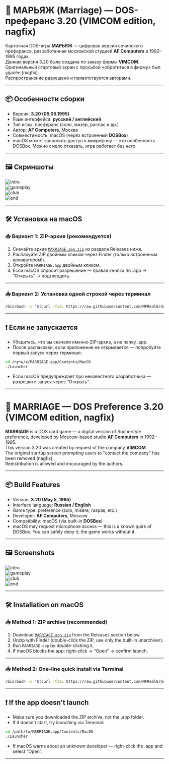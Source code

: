 # 💍 МАРЬЯЖ (Marriage) — DOS-преферанс 3.20 (VIMCOM edition, nagfix)

Карточная DOS-игра **МАРЬЯЖ** — цифровая версия сочинского преферанса, разработанная московской студией **AF Computers** в 1992–1995 годах.  
Данная версия 3.20 была создана по заказу фирмы **VIMCOM**.  
Оригинальный стартовый экран с просьбой «обратиться в фирму» был удалён (nagfix).  
Распространение разрешено и приветствуется авторами.

---

## 📦 Особенности сборки

- Версия: **3.20 (05.05.1995)**
- Язык интерфейса: **русский / английский**
- Тип игры: преферанс (соло, мизер, распас и др.)
- Автор: **AF Computers**, Москва
- Совместимость: macOS (через встроенный **DOSBox**)
- macOS может запросить доступ к микрофону — это особенность DOSBox. Можно смело отказать, игра работает без него.

---

## 🖼 Скриншоты

![intro](screenshots/intro.png)  
![gameplay](screenshots/gameplay.png)  
![club](screenshots/club.png)  
![end](screenshots/end.png)

---

## 🛠 Установка на macOS

### 📥 Вариант 1: ZIP-архив (рекомендуется)

1. Скачайте архив [`MARRIAGE.app.zip`](https://github.com/MFRealG/dos-marriage/releases/latest) из раздела Releases ниже.
2. Распакуйте ZIP двойным кликом через Finder (только встроенным архиватором!).
3. Откройте `MARRIAGE.app` двойным кликом.
4. Если macOS спросит разрешение — правая кнопка по .app → “Открыть” → подтвердить.

---

### 📥 Вариант 2: Установка одной строкой через терминал

```sh
/bin/bash -c "$(curl -fsSL https://raw.githubusercontent.com/MFRealG/dos-marriage/main/install.sh)"
```

---

## ❗️ Если не запускается

- Убедитесь, что вы скачали именно ZIP-архив, а не папку .app.
- После распаковки, если приложение не открывается — попробуйте первый запуск через терминал:

```sh
cd /путь/к/MARRIAGE.app/Contents/MacOS
./Launcher
```

- Если macOS предупреждает про неизвестного разработчика — разрешите запуск через “Открыть”.

---

# 💍 MARRIAGE — DOS Preference 3.20 (VIMCOM edition, nagfix)

**MARRIAGE** is a DOS card game — a digital version of Sochi-style preference, developed by Moscow-based studio **AF Computers** in 1992–1995.  
This version 3.20 was created by request of the company **VIMCOM**.  
The original startup screen prompting users to "contact the company" has been removed (nagfix).  
Redistribution is allowed and encouraged by the authors.

---

## 📦 Build Features

- Version: **3.20 (May 5, 1995)**
- Interface language: **Russian / English**
- Game type: preference (solo, misère, raspas, etc.)
- Developer: **AF Computers**, Moscow
- Compatibility: macOS (via built-in **DOSBox**)
- macOS may request microphone access — this is a known quirk of DOSBox. You can safely deny it; the game works without it.

---

## 🖼 Screenshots

![intro](screenshots/intro.png)  
![gameplay](screenshots/gameplay.png)  
![club](screenshots/club.png)  
![end](screenshots/end.png)

---

## 🛠 Installation on macOS

### 📥 Method 1: ZIP archive (recommended)

1. Download [`MARRIAGE.app.zip`](https://github.com/MFRealG/dos-marriage/releases/latest) from the Releases section below.
2. Unzip with Finder (double-click the ZIP, use only the built-in unarchiver).
3. Run `MARRIAGE.app` by double-clicking it.
4. If macOS blocks the app: right-click → “Open” → confirm launch.

---

### 📥 Method 2: One-line quick install via Terminal

```sh
/bin/bash -c "$(curl -fsSL https://raw.githubusercontent.com/MFRealG/dos-marriage/main/install.sh)"
```

---

## ❗️ If the app doesn't launch

- Make sure you downloaded the ZIP archive, not the .app folder.
- If it doesn't start, try launching via Terminal:

```sh
cd /path/to/MARRIAGE.app/Contents/MacOS
./Launcher
```

- If macOS warns about an unknown developer — right-click the .app and select “Open”.

---

